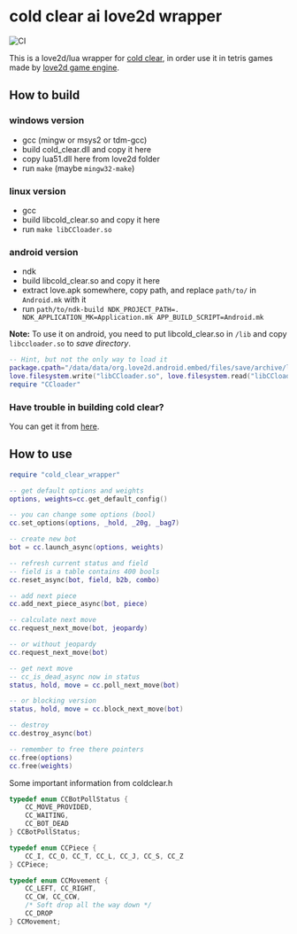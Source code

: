 # cold clear ai love2d wrapper
![CI](https://github.com/26F-Studio/cold_clear_ai_love2d_wrapper/workflows/CI/badge.svg)

This is a love2d/lua wrapper for [cold clear](https://github.com/MinusKelvin/cold-clear), in order use it in tetris games made by [love2d game engine](https://love2d.org/).

## How to build
### windows version
* gcc (mingw or msys2 or tdm-gcc)
* build cold_clear.dll and copy it here
* copy lua51.dll here from love2d folder
* run `make` (maybe `mingw32-make`)

### linux version
* gcc
* build libcold_clear.so and copy it here
* run `make libCCloader.so`

### android version
* ndk
* build libcold_clear.so and copy it here
* extract love.apk somewhere, copy path, and replace `path/to/` in `Android.mk` with it
* run `path/to/ndk-build NDK_PROJECT_PATH=. NDK_APPLICATION_MK=Application.mk APP_BUILD_SCRIPT=Android.mk`

**Note:** To use it on android, you need to put libcold_clear.so in `/lib` and copy `libccloader.so` to *save directory*.
```lua
-- Hint, but not the only way to load it
package.cpath="/data/data/org.love2d.android.embed/files/save/archive/lib?.so;"..package.cpath
love.filesystem.write("libCCloader.so", love.filesystem.read("libCCloader.so"))
require "CCloader"
```

### Have trouble in building cold clear?
You can get it from [here](https://github.com/flaribbit/cold-clear/actions).

## How to use
```lua
require "cold_clear_wrapper"

-- get default options and weights
options, weights=cc.get_default_config()

-- you can change some options (bool)
cc.set_options(options, _hold, _20g, _bag7)

-- create new bot
bot = cc.launch_async(options, weights)

-- refresh current status and field
-- field is a table contains 400 bools
cc.reset_async(bot, field, b2b, combo)

-- add next piece
cc.add_next_piece_async(bot, piece)

-- calculate next move
cc.request_next_move(bot, jeopardy)

-- or without jeopardy
cc.request_next_move(bot)

-- get next move
-- cc_is_dead_async now in status
status, hold, move = cc.poll_next_move(bot)

-- or blocking version
status, hold, move = cc.block_next_move(bot)

-- destroy
cc.destroy_async(bot)

-- remember to free there pointers
cc.free(options)
cc.free(weights)
```

Some important information from coldclear.h

```c
typedef enum CCBotPollStatus {
    CC_MOVE_PROVIDED,
    CC_WAITING,
    CC_BOT_DEAD
} CCBotPollStatus;

typedef enum CCPiece {
    CC_I, CC_O, CC_T, CC_L, CC_J, CC_S, CC_Z
} CCPiece;

typedef enum CCMovement {
    CC_LEFT, CC_RIGHT,
    CC_CW, CC_CCW,
    /* Soft drop all the way down */
    CC_DROP
} CCMovement;
```
